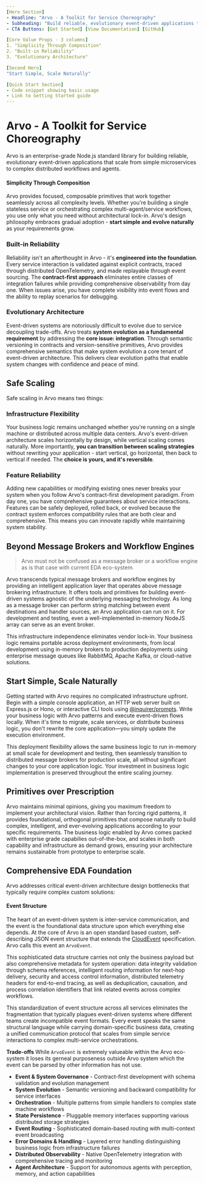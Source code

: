 ```yaml
---
[Hero Section]
- Headline: "Arvo - A Toolkit for Service Choreography"
- Subheading: "Build reliable, evolutionary event-driven applications that scale from simple microservices to complex distributed workflows"
- CTA Buttons: [Get Started] [View Documentation] [GitHub]

[Core Value Props - 3 columns]
1. "Simplicity Through Composition"
2. "Built-in Reliability" 
3. "Evolutionary Architecture"

[Second Hero]
"Start Simple, Scale Naturally"

[Quick Start Section]
- Code snippet showing basic usage
- Link to Getting Started guide
---
```


# Arvo - A Toolkit for Service Choreography

Arvo is an enterprise-grade Node.js standard library for building reliable, evolutionary event-driven applications that scale from simple microservices to complex distributed workflows and agents.

#### Simplicity Through Composition
 
Arvo provides focused, composable primitives that work together seamlessly across all complexity levels. Whether you're building a single stateless service or orchestrating complex multi-agent/service workflows, you use only what you need without architectural lock-in. Arvo's design philosophy embraces gradual adoption - **start simple and evolve naturally** as your requirements grow.

### Built-in Reliability

Reliability isn't an afterthought in Arvo - it's **engineered into the foundation**. Every service interaction is validated against explicit contracts, traced through distributed OpenTelemetry, and made replayable through event sourcing. The **contract-first approach** eliminates entire classes of integration failures while providing comprehensive observability from day one. When issues arise, you have complete visibility into event flows and the ability to replay scenarios for debugging.

### Evolutionary Architecture

Event-driven systems are notoriously difficult to evolve due to service decoupling trade-offs. Arvo treats **system evolution as a fundamental requirement** by addressing the **core issue: integration**. Through semantic versioning in contracts and version-sensitive primitives, Arvo provides comprehensive semantics that make system evolution a core tenant of event-driven architecture. This delivers clear evolution paths that enable system changes with confidence and peace of mind.


## Safe Scaling

Safe scaling in Arvo means two things:

### Infrastructure Flexibility

Your business logic remains unchanged whether you're running on a single machine or distributed across multiple data centers. Arvo's event-driven architecture scales horizontally by design, while vertical scaling comes naturally. More importantly, **you can transition between scaling strategies** without rewriting your application - start vertical, go horizontal, then back to vertical if needed. The **choice is yours, and it's reversible**.

### Feature Reliability

Adding new capabilities or modifying existing ones never breaks your system when you follow Arvo's contract-first development paradigm. From day one, you have comprehensive guarantees about service interactions. Features can be safely deployed, rolled back, or evolved because the contract system enforces compatibility rules that are both clear and comprehensive. This means you can innovate rapidly while maintaining system stability.


## Beyond Message Brokers and Workflow Engines

> Arvo must not be confused as a message broker or a workflow engine as is that case with current EDA eco-system.

Arvo transcends typical message brokers and workflow engines by providing an intelligent application layer that operates above message brokering infrastructure. It offers tools and primitives for building event-driven systems agnostic of the underlying messaging technology. As long as a message broker can perform string matching between event destinations and handler sources, an Arvo application can run on it. For development and testing, even a well-implemented in-memory NodeJS array can serve as an event broker.

This infrastructure independence eliminates vendor lock-in. Your business logic remains portable across deployment environments, from local development using in-memory brokers to production deployments using enterprise message queues like RabbitMQ, Apache Kafka, or cloud-native solutions.

## Start Simple, Scale Naturally

Getting started with Arvo requires no complicated infrastructure upfront. Begin with a simple console application, an HTTP web server built on Express.js or Hono, or interactive CLI tools using [@inquirer/prompts](https://www.npmjs.com/package/@inquirer/prompts). Write your business logic with Arvo patterns and execute event-driven flows locally. When it's time to migrate, scale services, or distribute business logic, you don't rewrite the core application—you simply update the execution environment.

This deployment flexibility allows the same business logic to run in-memory at small scale for development and testing, then seamlessly transition to distributed message brokers for production scale, all without significant changes to your core application logic. Your investment in business logic implementation is preserved throughout the entire scaling journey.

## Primitives over Prescription 

Arvo maintains minimal opinions, giving you maximum freedom to implement your architectural vision. Rather than forcing rigid patterns, it provides foundational, orthogonal primitives that compose naturally to build complex, intelligent, and ever-evolving applications according to your specific requirements. The business logic enabled by Arvo comes packed with enterprise grade capabilies out-of-the-box, and scales in both capability and infrastructure as demand grows, ensuring your architecture remains sustainable from prototype to enterprise scale.


## Comprehensive EDA Foundation

Arvo addresses critical event-driven architecture design bottlenecks that typically require complex custom solutions:

#### Event Structure

The heart of an event-driven system is inter-service communication, and the event is the foundational data structure upon which everything else depends. At the core of Arvo is an open standard based custom, self-describing JSON event structure that extends the [CloudEvent](https://cloudevents.io) specification. Arvo calls this event an `ArvoEvent`.

This sophisticated data structure carries not only the business payload but also comprehensive metadata for system operation: data integrity validation through schema references, intelligent routing information for next-hop delivery, security and access control information, distributed telemetry headers for end-to-end tracing, as well as deduplication, causation, and process correlation identifiers that link related events across complex workflows.

This standardization of event structure across all services eliminates the fragmentation that typically plagues event-driven systems where different teams create incompatible event formats. Every event speaks the same structural language while carrying domain-specific business data, creating a unified communication protocol that scales from simple service interactions to complex multi-service orchestrations.

**Trade-offs**
While `ArvoEvent` is extremely valueable within the Arvo eco-system it loses its gerneal purposeness outside Arvo system which the event can be parsed by other information has not use.

- **Event & System Governance** - Contract-first development with schema validation and evolution management
- **System Evolution** - Semantic versioning and backward compatibility for service interfaces  
- **Orchestration** - Multiple patterns from simple handlers to complex state machine workflows
- **State Persistence** - Pluggable memory interfaces supporting various distributed storage strategies
- **Event Routing** - Sophisticated domain-based routing with multi-context event broadcasting
- **Error Domains & Handling** - Layered error handling distinguishing business logic from infrastructure failures
- **Distributed Observability** - Native OpenTelemetry integration with comprehensive tracing and monitoring
- **Agent Architecture** - Support for autonomous agents with perception, memory, and action capabilities
